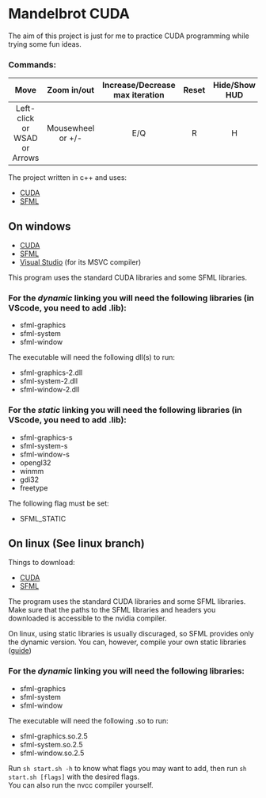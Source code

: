 # Mandelbrot CUDA
The aim of this project is just for me to practice CUDA programming while trying some fun ideas.

### Commands:
| Move | Zoom in/out | Increase/Decrease max iteration | Reset | Hide/Show HUD |
| :---: | :---: | :---: | :---: | :---: |
| Left-click or WSAD or Arrows| Mousewheel or +/- | E/Q | R | H |


The project written in c++ and uses:
- [CUDA](https://developer.nvidia.com/cuda-zone) 
- [SFML](https://www.sfml-dev.org/index.php)

## On windows 

- [CUDA](https://developer.nvidia.com/cuda-downloads)
- [SFML](https://www.sfml-dev.org/download.php)
- [Visual Studio](https://visualstudio.microsoft.com/it/downloads/) (for its MSVC compiler)

This program uses the standard CUDA libraries and some SFML libraries.  

### For the _dynamic_ linking you will need the following libraries (in VScode, you need to add .lib):
- sfml-graphics
- sfml-system
- sfml-window

The executable will need the following dll(s) to run:
- sfml-graphics-2.dll
- sfml-system-2.dll
- sfml-window-2.dll

### For the _static_ linking you will need the following libraries (in VScode, you need to add .lib):
- sfml-graphics-s
- sfml-system-s
- sfml-window-s
- opengl32
- winmm
- gdi32
- freetype

The following flag must be set:
- SFML_STATIC

## On linux (See linux branch)
Things to download:
- [CUDA](https://developer.nvidia.com/cuda-downloads)
- [SFML](https://www.sfml-dev.org/download.php)

The program uses the standard CUDA libraries and some SFML libraries.  
Make sure that the paths to the SFML libraries and headers you downloaded is accessible to the nvidia compiler.

On linux, using static libraries is usually discuraged, so SFML provides only the dynamic version. You can, however, compile your own static libraries ([guide](https://www.sfml-dev.org/tutorials/2.5/compile-with-cmake.php))

### For the _dynamic_ linking you will need the following libraries:
- sfml-graphics
- sfml-system
- sfml-window

The executable will need the following .so to run:
- sfml-graphics.so.2.5
- sfml-system.so.2.5
- sfml-window.so.2.5

Run `sh start.sh -h` to know what flags you may want to add, then run `sh start.sh [flags]` with the desired flags.  
You can also run the nvcc compiler yourself.